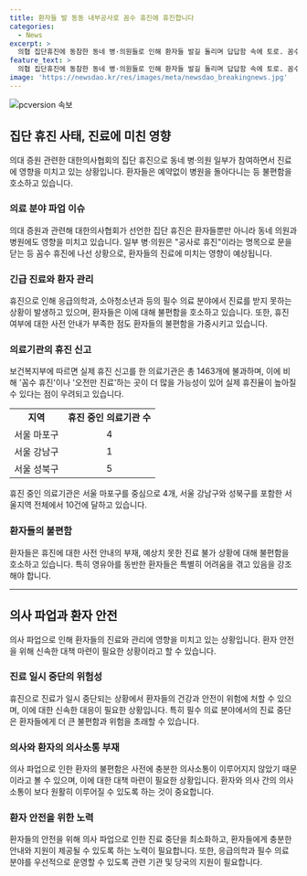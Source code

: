```yaml
---
title: 환자들 발 동동 내부공사로 꼼수 휴진에 휴진합니다
categories:
  - News
excerpt: >
  의협 집단휴진에 동참한 동네 병·의원들로 인해 환자들 발길 돌리며 답답함 속에 토로. 꼼수 휴진도 적발돼, 사전 공지 없는 휴진으로 어린이를 데리고 다닌 가장의 어려움 속에 당혹스러움, 불편함 토로. 상급병원 대비 어려움 지적하며 대중의료 여건 개선을 요구.
feature_text: >
  의협 집단휴진에 동참한 동네 병·의원들로 인해 환자들 발길 돌리며 답답함 속에 토로. 꼼수 휴진도 적발돼, 사전 공지 없는 휴진으로 어린이를 데리고 다닌 가장의 어려움 속에 당혹스러움, 불편함 토로. 상급병원 대비 어려움 지적하며 대중의료 여건 개선을 요구.
image: 'https://newsdao.kr/res/images/meta/newsdao_breakingnews.jpg'
---
```


<p><img src="https://newsdao.kr/res/images/meta/newsdao_breakingnews.jpg" alt="pcversion 속보" /></p>

<h2 data-ke-size="size26">집단 휴진 사태, 진료에 미친 영향</h2>

<p data-ke-size="size16">의대 증원 관련한 대한의사협회의 집단 휴진으로 동네 병·의원 일부가 참여하면서 진료에 영향을 미치고 있는 상황입니다. 환자들은 예약없이 병원을 돌아다니는 등 불편함을 호소하고 있습니다.</p>

<h3 data-ke-size="size24">의료 분야 파업 이슈</h3>

<p data-ke-size="size16">의대 증원과 관련해 대한의사협회가 선언한 집단 휴진은 환자들뿐만 아니라 동네 의원과 병원에도 영향을 미치고 있습니다. 일부 병·의원은 "공사로 휴진"이라는 명목으로 문을 닫는 등 꼼수 휴진에 나선 상황으로, 환자들의 진료에 미치는 영향이 예상됩니다.</p>

<h3 data-ke-size="size24">긴급 진료와 환자 관리</h3>

<p data-ke-size="size16">휴진으로 인해 응급의학과, 소아청소년과 등의 필수 의료 분야에서 진료를 받지 못하는 상황이 발생하고 있으며, 환자들은 이에 대해 불편함을 호소하고 있습니다. 또한, 휴진 여부에 대한 사전 안내가 부족한 점도 환자들의 불편함을 가중시키고 있습니다.</p>

<h3 data-ke-size="size24">의료기관의 휴진 신고</h3>

<p data-ke-size="size16">보건복지부에 따르면 실제 휴진 신고를 한 의료기관은 총 1463개에 불과하며, 이에 비해 '꼼수 휴진'이나 '오전만 진료'하는 곳이 더 많을 가능성이 있어 실제 휴진율이 높아질 수 있다는 점이 우려되고 있습니다.</p>

<table>
    <tr>
        <td style="text-align: center; height: 17px;"><b>지역</b></td>
        <td style="text-align: center; height: 17px;"><b>휴진 중인 의료기관 수</b></td>
    </tr>
    <tr>
        <td style="text-align: center; height: 17px;">서울 마포구</td>
        <td style="text-align: center; height: 17px;">4</td>
    </tr>
    <tr>
        <td style="text-align: center; height: 17px;">서울 강남구</td>
        <td style="text-align: center; height: 17px;">1</td>
    </tr>
    <tr>
        <td style="text-align: center; height: 17px;">서울 성북구</td>
        <td style="text-align: center; height: 17px;">5</td>
    </tr>
</table>

<p data-ke-size="size16">휴진 중인 의료기관은 서울 마포구를 중심으로 4개, 서울 강남구와 성북구를 포함한 서울지역 전체에서 10건에 달하고 있습니다.</p>

<h3 data-ke-size="size24">환자들의 불편함</h3>

<p data-ke-size="size16">환자들은 휴진에 대한 사전 안내의 부재, 예상치 못한 진료 불가 상황에 대해 불편함을 호소하고 있습니다. 특히 영유아를 동반한 환자들은 특별히 어려움을 겪고 있음을 강조해야 합니다.</p>

<hr>

<h2 data-ke-size="size26">의사 파업과 환자 안전</h2>

<p data-ke-size="size16">의사 파업으로 인해 환자들의 진료와 관리에 영향을 미치고 있는 상황입니다. 환자 안전을 위해 신속한 대책 마련이 필요한 상황이라고 할 수 있습니다.

<h3 data-ke-size="size24">진료 일시 중단의 위험성</h3>
<p data-ke-size="size16">휴진으로 진료가 일시 중단되는 상황에서 환자들의 건강과 안전이 위험에 처할 수 있으며, 이에 대한 신속한 대응이 필요한 상황입니다. 특히 필수 의료 분야에서의 진료 중단은 환자들에게 더 큰 불편함과 위험을 초래할 수 있습니다.</p>

<h3 data-ke-size="size24">의사와 환자의 의사소통 부재</h3>

<p data-ke-size="size16">의사 파업으로 인한 환자의 불편함은 사전에 충분한 의사소통이 이루어지지 않았기 때문이라고 볼 수 있으며, 이에 대한 대책 마련이 필요한 상황입니다. 환자와 의사 간의 의사소통이 보다 원활히 이루어질 수 있도록 하는 것이 중요합니다.</p>

<h3 data-ke-size="size24">환자 안전을 위한 노력</h3>

<p data-ke-size="size16">환자들의 안전을 위해 의사 파업으로 인한 진료 중단을 최소화하고, 환자들에게 충분한 안내와 지원이 제공될 수 있도록 하는 노력이 필요합니다. 또한, 응급의학과 필수 의료 분야를 우선적으로 운영할 수 있도록 관련 기관 및 당국의 지원이 필요합니다.</p>

